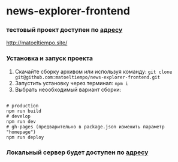 # news-explorer-frontend

### тестовый проект доступен по [адресу](http://matoeltiempo.site/)

http://matoeltiempo.site/

### Установка и запуск проекта
1. Скачайте сборку архивом или используя команду:
```git clone git@github.com:matoeltiempo/news-explorer-frontend.git```
2. Запустить установку через терминал:
```npm i```
3. Выбрать неообходимый вариант сборки:
```

# production
npm run build
# develop
npm run dev
# gh-pages (предварительно в package.json изменить параметр "homepage")
npm run deploy
```

### Локальный сервер будет доступен по [адресу](http://localhost:3000/)
